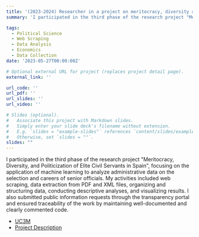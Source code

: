 ```yaml
---
title: '(2023-2024) Researcher in a project on meritocracy, diversity and politicization of elite civil servants in Spain'
summary: 'I participated in the third phase of the research project "Meritocracy, Diversity, and Politicization of Elite Civil Servants in Spain (PID2020-115438GA-I00)," focusing on the application of machine learning to analyze administrative data on the selection and careers of senior officials. My activities included web scraping, data extraction from PDF and XML files, organizing and structuring data, conducting descriptive analyses, and visualizing results. I also submitted public information requests through the transparency portal and ensured traceability of the work by maintaining well-documented and clearly commented code.'

tags:
  - Political Science
  - Web Scraping
  - Data Analysis
  - Economics
  - Data Collection
date: '2023-05-27T00:00:00Z'

# Optional external URL for project (replaces project detail page).
external_link: ''

url_code: ''
url_pdf: ''
url_slides: ''
url_video: ''

# Slides (optional).
#   Associate this project with Markdown slides.
#   Simply enter your slide deck's filename without extension.
#   E.g. `slides = "example-slides"` references `content/slides/example-slides.md`.
#   Otherwise, set `slides = ""`.
slides: ""
---
```

I participated in the third phase of the research project "Meritocracy, Diversity, and Politicization of Elite Civil Servants in Spain", focusing on the application of machine learning to analyze administrative data on the selection and careers of senior officials. My activities included web scraping, data extraction from PDF and XML files, organizing and structuring data, conducting descriptive analyses, and visualizing results. I also submitted public information requests through the transparency portal and ensured traceability of the work by maintaining well-documented and clearly commented code.

- [UC3M](https://www.uc3m.es/home)
- [Project Description](https://researchportal.uc3m.es/display/act537552)